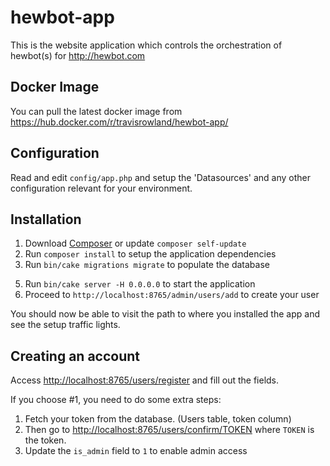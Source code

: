 # hewbot-app

This is the website application which controls the orchestration of hewbot(s) for http://hewbot.com

## Docker Image
You can pull the latest docker image from https://hub.docker.com/r/travisrowland/hewbot-app/

## Configuration

Read and edit `config/app.php` and setup the 'Datasources' and any other
configuration relevant for your environment.

## Installation

1. Download [Composer](http://getcomposer.org/doc/00-intro.md) or update `composer self-update`
2. Run `composer install` to setup the application dependencies
3. Run `bin/cake migrations migrate` to populate the database
<!-- 4. Run `bin/cake migrations seed --seed DatabaseSeed` to seed the database -->
5. Run `bin/cake server -H 0.0.0.0` to start the application
6. Proceed to `http://localhost:8765/admin/users/add` to create your user

You should now be able to visit the path to where you installed the app and see
the setup traffic lights.

## Creating an account

Access [http://localhost:8765/users/register](http://localhost:8765/users/register) and fill out the fields.

If you choose #1, you need to do some extra steps:

1. Fetch your token from the database. (Users table, token column)
2. Then go to [http://localhost:8765/users/confirm/TOKEN](http://localhost:8765/users/confirm/TOKEN) where `TOKEN` is the token.
3. Update the `is_admin` field to `1` to enable admin access
